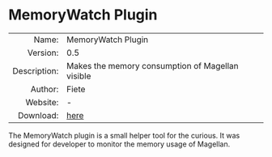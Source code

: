 
# MemoryWatch Plugin

| | |
| ---: | --- |
| Name: | MemoryWatch Plugin |
| Version: | 0.5 |
| Description: | Makes the memory consumption of Magellan visible  |
| Author: | Fiete |
| Website: | - |
| Download: | [here](/en/download/#plugins) |
  
The MemoryWatch plugin is a small helper tool for the curious. It was
designed for developer to monitor the memory usage of Magellan.
  

